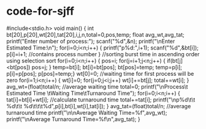 # code-for-sjff
#include&lt;stdio.h>   void main()  {  int bt[20],p[20],wt[20],tat[20],i,j,n,total=0,pos,temp; float avg_wt,avg_tat;  printf("Enter number of process:"); scanf("%d",&amp;n);   printf("\nEnter Estimated Time:\n");  for(i=0;i&lt;n;i++) {  printf("p%d:",i+1);  scanf("%d",&amp;bt[i]); p[i]=i+1;  //contains process number  }   //sorting burst time in ascending order using selection sort for(i=0;i&lt;n;i++)  {  pos=i;  for(j=i+1;j&lt;n;j++)  {  if(bt[j]&lt;bt[pos])  pos=j;  }   temp=bt[i];  bt[i]=bt[pos];  bt[pos]=temp;   temp=p[i];  p[i]=p[pos];  p[pos]=temp;}   wt[0]=0; //waiting time for first process will be zero    for(i=1;i&lt;n;i++) {  wt[i]=0;  for(j=0;j&lt;i;j++)  wt[i]+=bt[j];   total+=wt[i];  }   avg_wt=(float)total/n; //average waiting time  total=0;   printf("\nProcess\t Estimated Time \tWaiting Time\tTurnaround Time"); for(i=0;i&lt;n;i++) {  tat[i]=bt[i]+wt[i]; //calculate turnaround time  total+=tat[i];  printf("\np%d\t\t %d\t\t  %d\t\t\t%d",p[i],bt[i],wt[i],tat[i]);  }   avg_tat=(float)total/n; //average turnaround time  printf("\n\nAverage Waiting Time=%f",avg_wt);  printf("\nAverage Turnaround Time=%f\n",avg_tat);  }
